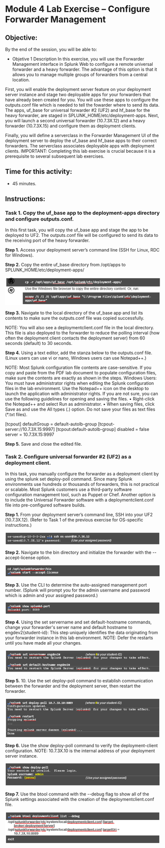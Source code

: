 # Module 4 Lab Exercise – Configure Forwarder Management 

## Objective:
By the end of the session, you will be able to:
- Objetive 1
Description
In this exercise, you will use the Forwarder Management interface in Splunk Web to configure a remote universal forwarder and a heavy forwarder. The advantage of this option is that it allows you to manage multiple groups of forwarders from a central location.

First, you will enable the deployment server feature on your deployment server instance and stage two deployable apps for your forwarders that have already been created for you. You will use these apps to configure the outputs.conf file which is needed to tell the fowarder where to send its data. The apps, uf_base for universal forwarder #2 (UF2) and hf_base for the heavy forwarder, are staged in SPLUNK_HOME/etc/deployment-apps.
Next, you will launch a second universal forwarder (10.7.3X.12) and a heavy forwarder (10.7.3X.15) and configure them as deployment clients.

Finally, you will define a serverclass in the Forwarder Management UI of the deployment server to deploy the uf_base and hf_base apps to their correct forwarders. The serverclass associates deployable apps with deployment clients.
IMPORTANT:	Completing this lab exercise is crucial because it is a prerequisite to several subsequent lab exercises.

## Time for this activity:
- 45 minutes.

## Instructions: 
<!-- Provide detailed steps on how to configure and manage systems, implement software solutions, perform security testing, or any other practical scenario relevant to the field of Information Technology -->

### Task 1. Copy the uf_base app to the deployment-apps directory and configure outputs.conf.
In this first task, you will copy the uf_base app and stage the app to be deployed to UF2. The
outputs.conf file will be configured to send its data to the receiving port of the heavy forwarder.

**Step 1.** Access your deployment server’s command line (SSH for Linux, RDC for Windows).

**Step 2.** Copy the entire uf_base directory from /opt/apps to SPLUNK_HOME/etc/deployment-apps/

![imagen resultado](../images/img32.png)

**Step 3.** Navigate to the local directory of the uf_base app and list its contents to make sure the
outputs.conf file was copied successfully.

NOTE:	You will also see a deploymentclient.conf file in the local directory. This file is also deployed to the forwarder to reduce the polling interval (how often the deployment client contacts the deployment server) from 60 seconds (default) to 30 seconds.

**Step 4.** Using a text editor, add the stanza below to the outputs.conf file. (Linux users can use vi or nano, Windows users can use Notepad++.)

NOTE:	Most Splunk configuration file contents are case-sensitive. If you copy and paste from the PDF lab document to populate configuration files, make sure the contents are exactly as shown in the steps.
Windows Users: You must have administrator rights when editing the Splunk configuration files in the lab environment. Use the Notepad++ icon on the desktop to launch the application with administrator rights. If you are not sure, you can use the following guidelines for opening and saving the files.
•	Right-click the Notepad++ and select Run as administrator.
•	When saving files, click Save as and use the All types (*.*) option. Do not save your files as text files (*.txt files).

[tcpout]
defaultGroup = default-autolb-group
[tcpout-server://10.7.3X.15:9997]
[tcpout:default-autolb-group] disabled = false
server = 10.7.3X.15:9997

**Step 5.** Save and close the edited file.

### Task 2. Configure universal forwarder #2 (UF2) as a deployment client.
In this task, you manually configure the forwarder as a deployment client by using the splunk set deploy-poll command. Since many Splunk environments use hundreds or thousands of forwarders, this is not practical or scalable. Most Splunk customers use a third-party software configuration management tool, such as Puppet or Chef. Another option is to include the Universal Forwarder software with a deploymentclient.conf file into pre-configured software builds.

**Step 1.** From your deployment server’s command line, SSH into your UF2 (10.7.3X.12). (Refer to Task 1 of the previous exercise for OS-specific instructions.)

![imagen resultado](../images/img33.png)

**Step 2.** Navigate to the bin directory and initialize the forwarder with the --accept-license option.

![imagen resultado](../images/img34.png)

**Step 3.** Use the CLI to determine the auto-assigned management port number. (Splunk will prompt you for the admin username and password which is admin and your assigned password.)

![imagen resultado](../images/img35.png)

**Step 4.** Using the set servername and set default-hostname commands, change your forwarder's server name and default hostname to engdev2{student-id}:
This step uniquely identifies the data originating from your forwarder instance in this lab environment.
NOTE:	Defer the restarts until you have made all your changes.

![imagen resultado](../images/img36.png)

**Step 5.** 10.	Use the set deploy-poll command to establish communication between the forwarder and the deployment server, then restart the forwarder.

![imagen resultado](../images/img37.png)

**Step 6.** Use the show deploy-poll command to verify the deployment-client configuration.
NOTE:	10.7.3X.10 is the internal address of your deployment server instance.

![imagen resultado](../images/img38.png)

**Step 7.** Use the btool command with the --debug flag to show all of the Splunk settings associated with the creation of the deploymentclient.conf file.

![imagen resultado](../images/img39.png)

